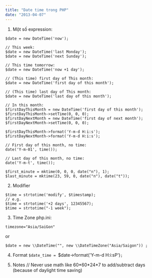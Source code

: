 ```yaml
---
title: "Date time trong PHP"
date: "2013-04-07"
---
```


1. Một số expression:

```
$date = new DateTime('now');

// This week:
$date = new DateTime('last Monday');
$date = new DateTime('next Sunday');

// This time tomorrow:
$date = new DateTime('now +1 day');

// (This time) first day of This month:
$date = new DateTime('first day of this month');

// (This time) last day of This month:
$date = new DateTime('last day of this month');

// In this month:
$firstDayThisMonth = new DateTime('first day of this month');
$firstDayThisMonth->setTime(0, 0, 0);
$firstDayNextMonth = new DateTime('first day of next month');
$firstDayNextMonth->setTime(0, 0, 0);

$firstDayThisMonth->format('Y-m-d H:i:s');
$firstDayNextMonth->format('Y-m-d H:i:s');

// First day of this month, no time:
date('Y-m-01', time());

// Last day of this month, no time:
date('Y-m-t', time());

$first_minute = mktime(0, 0, 0, date("n"), 1);
$last_minute = mktime(23, 59, 0, date("n"), date("t"));
```

2. Modifier
```
$time = strtotime('modify', $timestamp);
// e.g.
$time = strtotime('+2 days', 12345567);
$time = strtotime("-1 week");
```

3. Time Zone php.ini:
```
timezone="Asia/SaiGon"
```
or
```
$date = new \\DateTime("", new \\DateTimeZone("Asia/Saigon")) ;
```

4. Format `$date_time = `$date->format('Y-m-d H:i:sP')`;`

5. Notes // Never use math like 60\*60\*24\*7 to add/subtract days (because of daylight time saving)
